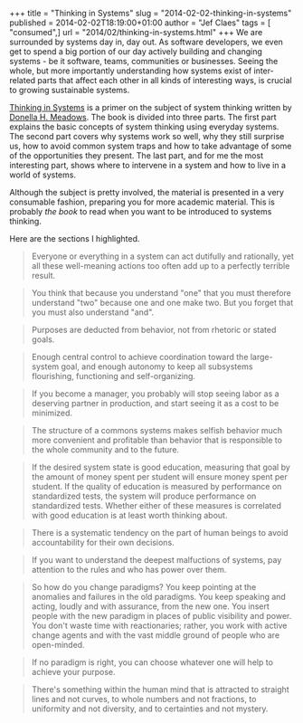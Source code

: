 +++
title = "Thinking in Systems"
slug = "2014-02-02-thinking-in-systems"
published = 2014-02-02T18:19:00+01:00
author = "Jef Claes"
tags = [ "consumed",]
url = "2014/02/thinking-in-systems.html"
+++
We are surrounded by systems day in, day out. As software developers, we
even get to spend a big portion of our day actively building and
changing systems - be it software, teams, communities or businesses.
Seeing the whole, but more importantly understanding how systems exist
of inter-related parts that affect each other in all kinds of
interesting ways, is crucial to growing sustainable systems.  

  

[Thinking in
Systems](http://www.amazon.com/gp/product/1603580557/ref=as_li_tf_tl?ie=UTF8&camp=1789&creative=9325&creativeASIN=1603580557&linkCode=as2&tag=diofanedebyje-20)
is a primer on the subject of system thinking written by [Donella H.
Meadows](http://en.wikipedia.org/wiki/Donella_Meadows). The book is
divided into three parts. The first part explains the basic concepts of
system thinking using everyday systems. The second part covers why
systems work so well, why they still surprise us, how to avoid common
system traps and how to take advantage of some of the opportunities they
present. The last part, and for me the most interesting part, shows
where to intervene in a system and how to live in a world of systems.

  

Although the subject is pretty involved, the material is presented in a
very consumable fashion, preparing you for more academic material. This
is probably *the book* to read when you want to be introduced to systems
thinking.

  

Here are the sections I highlighted.

> Everyone or everything in a system can act dutifully and rationally,
> yet all these well-meaning actions too often add up to a perfectly
> terrible result.

> You think that because you understand "one" that you must therefore
> understand "two" because one and one make two. But you forget that you
> must also understand "and".

> Purposes are deducted from behavior, not from rhetoric or stated
> goals. 

> Enough central control to achieve coordination toward the large-system
> goal, and enough autonomy to keep all subsystems flourishing,
> functioning and self-organizing. 

> If you become a manager, you probably will stop seeing labor as a
> deserving partner in production, and start seeing it as a cost to be
> minimized. 

> The structure of a commons systems makes selfish behavior much more
> convenient and profitable than behavior that is responsible to the
> whole community and to the future. 

> If the desired system state is good education, measuring that goal by
> the amount of money spent per student will ensure money spent per
> student. If the quality of education is measured by performance on
> standardized tests, the system will produce performance on
> standardized tests. Whether either of these measures is correlated
> with good education is at least worth thinking about. 

> There is a systematic tendency on the part of human beings to avoid
> accountability for their own decisions. 

> If you want to understand the deepest malfuctions of systems, pay
> attention to the rules and who has power over them. 

> So how do you change paradigms? You keep pointing at the anomalies and
> failures in the old paradigms. You keep speaking and acting, loudly
> and with assurance, from the new one. You insert people with the new
> paradigm in places of public visibility and power. You don't waste
> time with reactionaries; rather, you work with active change agents
> and with the vast middle ground of people who are open-minded. 

> If no paradigm is right, you can choose whatever one will help to
> achieve your purpose.

> There's something within the human mind that is attracted to straight
> lines and not curves, to whole numbers and not fractions, to
> uniformity and not diversity, and to certainties and not mystery.
